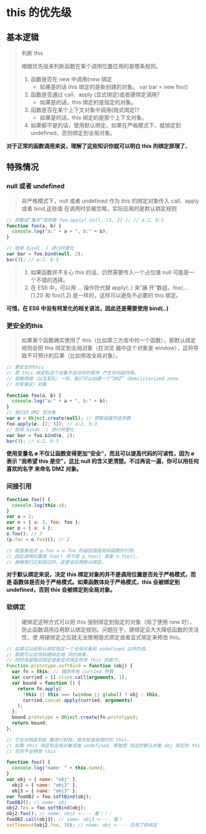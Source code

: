 # this 的优先级

## 基本逻辑

> 判断 this
>
> 根据优先级来判断函数在某个调用位置应用的是哪条规则。
>
> 1. 函数是否在 new 中调用(new 绑定
>    - 如果是的话 this 绑定的是新创建的对象。 var bar = new foo()
> 2. 函数是否通过 call、apply (显式绑定)或者硬绑定调用?
>    - 如果是的话，this 绑定的是指定的对象。
> 3. 函数是否在某个上下文对象中调用(隐式绑定)?
>    - 如果是的话，this 绑定的是那个上下文对象。
> 4. 如果都不是的话，使用默认绑定。如果在严格模式下，就绑定到 undefined，否则绑定到全局对象。

**对于正常的函数调用来说，理解了这些知识你就可以明白 this 的绑定原理了**。

## 特殊情况

###  null 或者 undefined 

>非严格模式下，null 或者 undefined 作为 this 的绑定对象传入 call、apply 或者 bind,这些值 在调用时会被忽略，实际应用的是默认绑定规则

```javascript
// 把数组“展开”成参数 foo.apply( null, [2, 3] ); // a:2, b:3
function foo(a, b) {
  console.log("a:" + a + ", b:" + b);
}

// 使用 bind(..) 进行柯里化
var bar = foo.bind(null, 2);
bar(3); // a:2, b:3
```

> 1. 如果函数并不关心 this 的话，仍然需要传入一个占位值 null 可能是一个不错的选择。
> 2. 在 ES6 中，可以用 ... 操作符代替 apply(..) 来“展 开”数组，foo(...[1,2]) 和 foo(1,2) 是一样的，这样可以避免不必要的 this 绑定。

**可惜，在 ES6 中没有柯里化的相关语法，因此还是需要使用 bind(..)**

### 更安全的this

> 如果某个函数确实使用了 this（比如第三方库中的一个函数），那默认绑定规则会把 this 绑定到全局对象（在浏览 器中这个对象是 window），这将导致不可预计的后果（比如修改全局对象）。

```javascript
// 更安全的this
// 把 this 绑定到这个对象不会对你的程序 产生任何副作用。
// 就像网络（以及军队）一样，我们可以创建一个“DMZ”（demilitarized zone，
// 非军事区）对象

function foo(a, b) {
  console.log("a:" + a + ", b:" + b);
}
// 我们的 DMZ 空对象
var ø = Object.create(null); // 把数组展开成参数
foo.apply(ø, [2, 3]); // a:2, b:3
// 使用 bind(..) 进行柯里化
var bar = foo.bind(ø, 2);
bar(3); // a:2, b:3
```

**使用变量名 ø 不仅让函数变得更加“安全”，而且可以提高代码的可读性，因为 ø 表示 “我希望 this 是空”，这比 null 的含义更清楚。不过再说一遍，你可以用任何喜欢的名字 来命名 DMZ 对象。**

###  间接引用

```javascript
function foo() {
  console.log(this.a);
}
var a = 2;
var o = { a: 3, foo: foo };
var p = { a: 4 };
o.foo(); // 3
(p.foo = o.foo)(); // 2

// 赋值表达式 p.foo = o.foo 的返回值是目标函数的引用，
// 因此调用位置是 foo() 而不是 p.foo() 或者 o.foo()。
// 根据我们之前说过的，这里会应用默认绑定。
```

**对于默认绑定来说，决定 this 绑定对象的并不是调用位置是否处于严格模式，而是 函数体是否处于严格模式。如果函数体处于严格模式，this 会被绑定到 undefined，否则 this 会被绑定到全局对象。**

###  软绑定

> 硬绑定这种方式可以把 this 强制绑定到指定的对象（除了使用 new 时），防止函数调用应用默认绑定规则。问题在于，硬绑定会大大降低函数的灵活性，使 用硬绑定之后就无法使用隐式绑定或者显式绑定来修改 this。

```javascript
// 如果可以给默认绑定指定一个全局对象和 undefined 以外的值，
// 那就可以实现和硬绑定相 同的效果，
// 同时保留隐式绑定或者显式绑定修改 this 的能力。
Function.prototype.softBind = function (obj) {
  var fn = this; // 捕获所有 curried 参数
  var curried = [].slice.call(arguments, 1);
  var bound = function () {
    return fn.apply(
      !this || this === (window || global) ? obj : this,
      curried.concat.apply(curried, arguments)
    );
  };
  bound.prototype = Object.create(fn.prototype);
  return bound;
};

// 它会对指定的函 数进行封装，首先检查调用时的 this，
// 如果 this 绑定到全局对象或者 undefined，那就把 指定的默认对象 obj 绑定到 this，
// 否则不会修改 this

function foo() {
  console.log("name: " + this.name);
}
var obj = { name: "obj" },
  obj2 = { name: "obj2" },
  obj3 = { name: "obj3" };
var fooOBJ = foo.softBind(obj);
fooOBJ(); // name: obj
obj2.foo = foo.softBind(obj);
obj2.foo(); // name: obj2 <---- 看！！！
fooOBJ.call(obj3); // name: obj3 <---- 看！
setTimeout(obj2.foo, 10); // name: obj <---- 应用了软绑定
```
